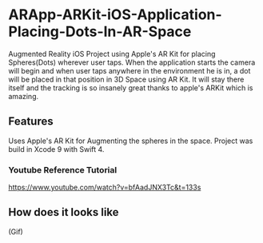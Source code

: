 # ARApp-ARKit-iOS-Application-Placing-Dots-In-AR-Space
Augmented Reality iOS Project using Apple's AR Kit for placing Spheres(Dots) wherever user taps.
When the application starts the camera will begin and when user taps anywhere in the environment he is in, a dot will be placed in that position in 3D Space using AR Kit.
It will stay there itself and the tracking is so insanely great thanks to apple's ARKit which is amazing.

## Features
Uses Apple's AR Kit for Augmenting the spheres in the space.
Project was build in Xcode 9 with Swift 4.

### Youtube Reference Tutorial
https://www.youtube.com/watch?v=bfAadJNX3Tc&t=133s


## How does it looks like
(Gif)
